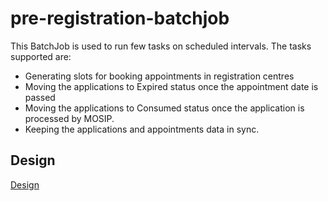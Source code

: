# pre-registration-batchjob

This BatchJob is used to run few tasks on scheduled intervals. The tasks supported are:
* Generating slots for booking appointments in registration centres
* Moving the applications to Expired status once the appointment date is passed
* Moving the applications to Consumed status once the application is processed by MOSIP.
* Keeping the applications and appointments data in sync. 

## Design
[Design](https://github.com/mosip/pre-registration/blob/master/design/pre-registration/pre-registration-batch-job.md)